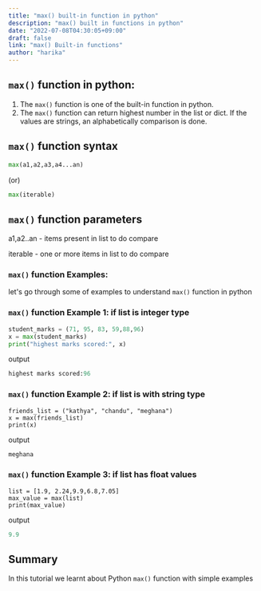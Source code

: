 ```yaml
---
title: "max() built-in function in python"
description: "max() built in functions in python"
date: "2022-07-08T04:30:05+09:00"
draft: false
link: "max() Built-in functions"
author: "harika"
---
```


## `max()` function in python:
1. The `max()` function is one of the built-in function in python. 
2. The `max()` function can return highest number in the list or dict.
If the values are strings, an alphabetically comparison is done.


## `max()` function syntax
```python
max(a1,a2,a3,a4...an)
```
(or)
```python
max(iterable)            
```
##  `max()` function parameters
a1,a2..an - items present in list to do compare

iterable - one or more items in list to do compare

### `max()` function Examples:

let's go through some of examples to understand `max()` function in python

### `max()` function Example 1:  if list is integer type
```python
student_marks = (71, 95, 83, 59,88,96)
x = max(student_marks) 
print("highest marks scored:", x)
```
output
```python
highest marks scored:96
```
### `max()` function Example 2: if list is with string type
```
friends_list = ("kathya", "chandu", "meghana")
x = max(friends_list) 
print(x)
```
output
```python
meghana
```
### `max()` function Example 3: if list has float values
```
list = [1.9, 2.24,9.9,6.8,7.05]
max_value = max(list)
print(max_value)
```
output
```python
9.9
```
## Summary
In this tutorial we learnt about Python `max()` function with simple examples
